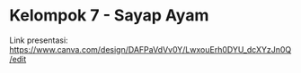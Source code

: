 # Kelompok 7 - Sayap Ayam
Link presentasi: https://www.canva.com/design/DAFPaVdVv0Y/LwxouErh0DYU_dcXYzJn0Q/edit
